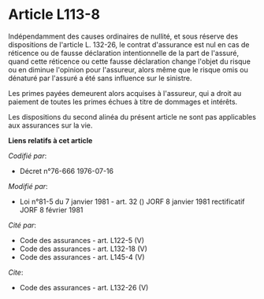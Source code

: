 # Article L113-8

Indépendamment des causes ordinaires de nullité, et sous réserve des dispositions de l'article L. 132-26, le contrat
d'assurance est nul en cas de réticence ou de fausse déclaration intentionnelle de la part de l'assuré, quand cette réticence
ou cette fausse déclaration change l'objet du risque ou en diminue l'opinion pour l'assureur, alors même que le risque omis
ou dénaturé par l'assuré a été sans influence sur le sinistre. 

Les primes payées demeurent alors acquises à l'assureur, qui a droit au paiement de toutes les primes échues à titre de
dommages et intérêts. 

Les dispositions du second alinéa du présent article ne sont pas applicables aux assurances sur la vie.

**Liens relatifs à cet article**

_Codifié par_:

  - Décret n°76-666 1976-07-16

_Modifié par_:

  - Loi n°81-5 du 7 janvier 1981 - art. 32 () JORF 8 janvier 1981 rectificatif JORF 8 février 1981

_Cité par_:

  - Code des assurances - art. L122-5 (V)
  - Code des assurances - art. L132-18 (V)
  - Code des assurances - art. L145-4 (V)

_Cite_:

  - Code des assurances - art. L132-26 (V)
